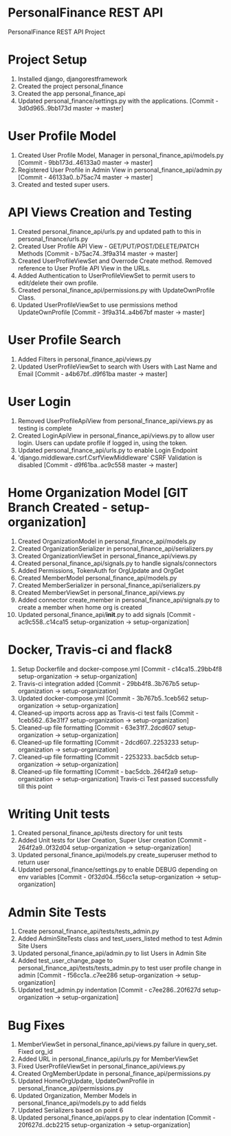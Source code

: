 # PersonalFinance REST API

PersonalFinance REST API Project

# Project Setup
1. Installed django, djangorestframework
2. Created the project personal_finance
3. Created the app personal_finance_api
4. Updated personal_finance/settings.py with the applications. [Commit - 3d0d965..9bb173d  master -> master]

# User Profile Model
1. Created User Profile Model, Manager in personal_finance_api/models.py [Commit - 9bb173d..46133a0  master -> master]
2. Registered User Profile in Admin View in personal_finance_api/admin.py [Commit - 46133a0..b75ac74  master -> master]
3. Created and tested super users.

# API Views Creation and Testing
1. Created personal_finance_api/urls.py and updated path to this in personal_finance/urls.py 
2. Created User Profile API View - GET/PUT/POST/DELETE/PATCH Methods [Commit - b75ac74..3f9a314  master -> master]
3. Created UserProfileViewSet and Overrode Create method. Removed reference to User Profile API View in the URLs.
4. Added Authentication to UserProfileViewSet to permit users to edit/delete their own profile.
5. Created personal_finance_api/permissions.py with UpdateOwnProfile Class. 
6. Updated UserProfileViewSet to use permissions method UpdateOwnProfile [Commit - 3f9a314..a4b67bf  master -> master]

# User Profile Search 
1. Added Filters in personal_finance_api/views.py 
2. Updated UserProfileViewSet to search with Users with Last Name and Email [Commit - a4b67bf..d9f61ba  master -> master]

# User Login
1. Removed UserProfileApiView from personal_finance_api/views.py as testing is complete
2. Created LoginApiView in personal_finance_api/views.py to allow user login. Users can update profile if logged in, using the token. 
3. Updated personal_finance_api/urls.py to enable Login Endpoint 
4. 'django.middleware.csrf.CsrfViewMiddleware' CSRF Validation is disabled [Commit - d9f61ba..ac9c558  master -> master]

# Home Organization Model [GIT Branch Created - setup-organization]
1. Created OrganizationModel in personal_finance_api/models.py
2. Created OrganizationSerializer in personal_finance_api/serializers.py
3. Created OrganizationViewSet in personal_finance_api/views.py
4. Created personal_finance_api/signals.py to handle signals/connectors
5. Added Permissions, TokenAuth for OrgUpdate and OrgGet
6. Created MemberModel personal_finance_api/models.py
7. Created MemberSerializer in personal_finance_api/serializers.py
8. Created MemberViewSet in personal_finance_api/views.py
9. Added connector create_member in personal_finance_api/signals.py to create a member when home org is created
10. Updated personal_finance_api/__init__.py to add signals [Commit - ac9c558..c14ca15  setup-organization -> setup-organization]

# Docker, Travis-ci and flack8
1. Setup Dockerfile and docker-compose.yml [Commit - c14ca15..29bb4f8  setup-organization -> setup-organization]
2. Travis-ci integration added [Commit - 29bb4f8..3b767b5  setup-organization -> setup-organization]
3. Updated docker-compose.yml [Commit - 3b767b5..1ceb562  setup-organization -> setup-organization]
4. Cleaned-up imports across app as Travis-ci test fails [Commit - 1ceb562..63e31f7  setup-organization -> setup-organization]
5. Cleaned-up file formatting [Commit - 63e31f7..2dcd607  setup-organization -> setup-organization]
6. Cleaned-up file formatting [Commit - 2dcd607..2253233  setup-organization -> setup-organization]
7. Cleaned-up file formatting [Commit - 2253233..bac5dcb  setup-organization -> setup-organization]
8. Cleaned-up file formatting [Commit - bac5dcb..264f2a9  setup-organization -> setup-organization]
Travis-ci Test passed successfully till this point

# Writing Unit tests
1. Created personal_finance_api/tests directory for unit tests
2. Added Unit tests for User Creation, Super User creation [Commit - 264f2a9..0f32d04  setup-organization -> setup-organization]
3. Updated personal_finance_api/models.py create_superuser method to return user
4. Updated personal_finance/settings.py to enable DEBUG depending on env variables [Commit - 0f32d04..f56cc1a  setup-organization -> setup-organization]

# Admin Site Tests
1. Create personal_finance_api/tests/tests_admin.py 
2. Added AdminSiteTests class and test_users_listed method to test Admin Site Users
3. Updated personal_finance_api/admin.py to list Users in Admin Site 
4. Added test_user_change_page to personal_finance_api/tests/tests_admin.py to test user profile change in admin [Commit - f56cc1a..c7ee286  setup-organization -> setup-organization]
5. Updated test_admin.py indentation [Commit -  c7ee286..20f627d  setup-organization -> setup-organization]

# Bug Fixes
1. MemberViewSet in personal_finance_api/views.py failure in query_set. Fixed org_id
2. Added URL in personal_finance_api/urls.py for MemberViewSet
3. Fixed UserProfileViewSet in personal_finance_api/views.py  
4. Created OrgMemberUpdate in personal_finance_api/permissions.py 
5. Updated HomeOrgUpdate, UpdateOwnProfile in personal_finance_api/permissions.py
6. Updated Organization, Member Models in personal_finance_api/models.py to add fields
7. Updated Serializers based on point 6
8. Updated personal_finance_api/apps.py to clear indentation [Commit - 20f627d..dcb2215  setup-organization -> setup-organization]